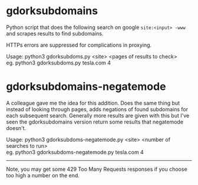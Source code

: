 # gdorksubdomains

Python script that does the following search on google `site:<input> -www` and scrapes results to find subdomains.

HTTPs errors are suppressed for complications in proxying.

Usage: python3 gdorksubdoms.py \<site\> \<pages of results to check\><br>
eg. python3 gdorksubdoms.py tesla.com 4

# gdorksubdomains-negatemode

A colleague gave me the idea for this addition. Does the same thing but instead of looking through pages, adds negations of found subdomains for each subsequent search. Generally more results are given with this but I've seen the gdorksubdomains version return some results that negatemode doesn't.

Usage: python3 gdorksubdoms-negatemode.py \<site\> \<number of searches to run\><br>
eg. python3 gdorksubdoms-negatemode.py tesla.com 4
<hr>
Note, you may get some 429 Too Many Requests responses if you choose too high a number on the end.
